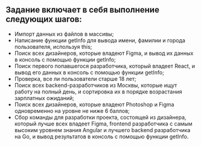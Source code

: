 Задание включает в себя выполнение следующих шагов:
---
* Импорт данных из файлов в массивы;
* Написание функции getInfo для вывода имени, фамилии и города пользователя, используя this;
* Поиск всех дизайнеров, которые владеют Figma, и вывод их данных в консоль с помощью функции getInfo;
* Поиск первого попавшегося разработчика, который владеет React, и вывод его данных в консоль с помощью функции getInfo;
* Проверка, все ли пользователи старше 18 лет;
* Поиск всех backend-разработчиков из Москвы, которые ищут работу на полный день, и сортировка их в порядке возрастания зарплатных ожиданий;
* Поиск всех дизайнеров, которые владеют Photoshop и Figma одновременно на уровне не ниже 6 баллов;
* Сбор команды для разработки проекта, состоящей из дизайнера, который лучше всех владеет Figma, frontend разработчика с самым высоким уровнем знания Angular и лучшего backend разработчика на Go, и вывод результатов в консоль с помощью функции getInfo.